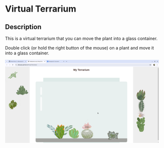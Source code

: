 # Virtual Terrarium



## Description

This is a virtual terrarium that you can move the plant into a glass container. 

Double click (or hold the right button of the mouse) on a plant and move it into a glass container.


![Virtual Terrarium](./images/terrarium.png)
